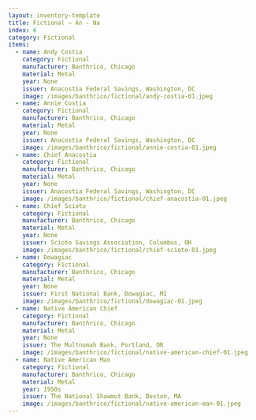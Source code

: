 ```yaml
---
layout: inventory-template
title: Fictional ~ An - Na
index: 6
category: Fictional
items:
  - name: Andy Costia
    category: Fictional
    manufacturer: Banthrico, Chicago
    material: Metal
    year: None
    issuer: Anacostia Federal Savings, Washington, DC
    image: /images/banthrico/fictional/andy-costia-01.jpeg
  - name: Annie Costia
    category: Fictional
    manufacturer: Banthrico, Chicago
    material: Metal
    year: None
    issuer: Anacostia Federal Savings, Washington, DC
    image: /images/banthrico/fictional/annie-costia-01.jpeg
  - name: Chief Anacostia
    category: Fictional
    manufacturer: Banthrico, Chicago
    material: Metal
    year: None
    issuer: Anacostia Federal Savings, Washington, DC
    image: /images/banthrico/fictional/chief-anacostia-01.jpeg
  - name: Chief Scioto
    category: Fictional
    manufacturer: Banthrico, Chicago
    material: Metal
    year: None
    issuer: Scioto Savings Association, Columbus, OH
    image: /images/banthrico/fictional/chief-scioto-01.jpeg
  - name: Dowagiac
    category: Fictional
    manufacturer: Banthrico, Chicago
    material: Metal
    year: None
    issuer: First National Bank, Dowagiac, MI
    image: /images/banthrico/fictional/dowagiac-01.jpeg
  - name: Native American Chief
    category: Fictional
    manufacturer: Banthrico, Chicago
    material: Metal
    year: None
    issuer: The Multnomah Bank, Portland, OR
    image: /images/banthrico/fictional/native-american-chief-01.jpeg
  - name: Native American Man
    category: Fictional
    manufacturer: Banthrico, Chicago
    material: Metal
    year: 1950s
    issuer: The National Shawmut Bank, Boston, MA
    image: /images/banthrico/fictional/native-american-man-01.jpeg
---
```

